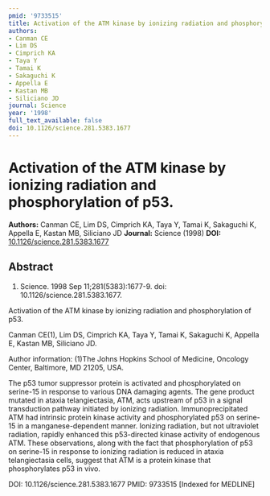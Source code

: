 ```yaml
---
pmid: '9733515'
title: Activation of the ATM kinase by ionizing radiation and phosphorylation of p53.
authors:
- Canman CE
- Lim DS
- Cimprich KA
- Taya Y
- Tamai K
- Sakaguchi K
- Appella E
- Kastan MB
- Siliciano JD
journal: Science
year: '1998'
full_text_available: false
doi: 10.1126/science.281.5383.1677
---
```


# Activation of the ATM kinase by ionizing radiation and phosphorylation of p53.
**Authors:** Canman CE, Lim DS, Cimprich KA, Taya Y, Tamai K, Sakaguchi K, Appella E, Kastan MB, Siliciano JD
**Journal:** Science (1998)
**DOI:** [10.1126/science.281.5383.1677](https://doi.org/10.1126/science.281.5383.1677)

## Abstract

1. Science. 1998 Sep 11;281(5383):1677-9. doi: 10.1126/science.281.5383.1677.

Activation of the ATM kinase by ionizing radiation and phosphorylation of p53.

Canman CE(1), Lim DS, Cimprich KA, Taya Y, Tamai K, Sakaguchi K, Appella E, 
Kastan MB, Siliciano JD.

Author information:
(1)The Johns Hopkins School of Medicine, Oncology Center, Baltimore, MD 21205, 
USA.

The p53 tumor suppressor protein is activated and phosphorylated on serine-15 in 
response to various DNA damaging agents. The gene product mutated in ataxia 
telangiectasia, ATM, acts upstream of p53 in a signal transduction pathway 
initiated by ionizing radiation. Immunoprecipitated ATM had intrinsic protein 
kinase activity and phosphorylated p53 on serine-15 in a manganese-dependent 
manner. Ionizing radiation, but not ultraviolet radiation, rapidly enhanced this 
p53-directed kinase activity of endogenous ATM. These observations, along with 
the fact that phosphorylation of p53 on serine-15 in response to ionizing 
radiation is reduced in ataxia telangiectasia cells, suggest that ATM is a 
protein kinase that phosphorylates p53 in vivo.

DOI: 10.1126/science.281.5383.1677
PMID: 9733515 [Indexed for MEDLINE]

